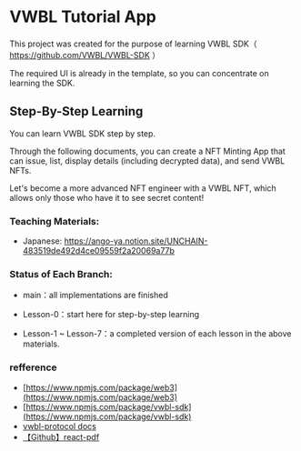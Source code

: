 # VWBL Tutorial App 　

This project was created for the purpose of learning VWBL SDK（ https://github.com/VWBL/VWBL-SDK ）

The required UI is already in the template, so you can concentrate on learning the SDK.

## Step-By-Step Learning

You can learn VWBL SDK step by step.

Through the following documents, you can create a NFT Minting App that can issue, list, display details (including decrypted data), and send VWBL NFTs.

Let's become a more advanced NFT engineer with a VWBL NFT, which allows only those who have it to see secret content!

### Teaching Materials:

- Japanese: https://ango-ya.notion.site/UNCHAIN-483519de492d4ce09559f2a20069a77b

### Status of Each Branch:

- main：all implementations are finished

- Lesson-0：start here for step-by-step learning

- Lesson-1 ~ Lesson-7：a completed version of each lesson in the above materials.

### refference

- [https://www.npmjs.com/package/web3](https://www.npmjs.com/package/web3)
- [https://www.npmjs.com/package/vwbl-sdk](https://www.npmjs.com/package/vwbl-sdk)
- [vwbl-protocol docs](https://docs.vwbl-protocol.org/end-point-for-vwbl)
- [【Github】react-pdf](https://github.com/wojtekmaj/react-pdf)
